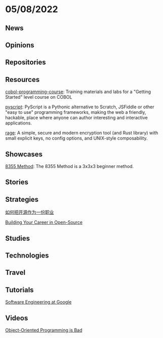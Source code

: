 # 05/08/2022

## News

## Opinions

## Repositories

## Resources
[cobol-programming-course](https://github.com/openmainframeproject/cobol-programming-course): Training materials and labs for a "Getting Started" level course on COBOL

[pyscript](https://github.com/pyscript/pyscript): PyScript is a Pythonic alternative to Scratch, JSFiddle or other "easy to use" programming frameworks, making the web a friendly, hackable, place where anyone can author interesting and interactive applications.

[rage](https://github.com/str4d/rage): A simple, secure and modern encryption tool (and Rust library) with small explicit keys, no config options, and UNIX-style composability.

## Showcases
[8355 Method](https://www.speedsolving.com/wiki/index.php/8355_Method): The 8355 Method is a 3x3x3 beginner method.

## Stories


## Strategies
[如何把开源作为一份职业](https://linux.cn/article-14521-1.html)

[Building Your Career in Open-Source](https://navendu.me/posts/building-your-career-in-open-source/)

## Studies

## Technologies

## Travel

## Tutorials
[Software Engineering at Google](https://abseil.io/resources/swe_at_google.2.pdf)

## Videos
[Object-Oriented Programming is Bad](https://www.youtube.com/watch?v=QM1iUe6IofM)
